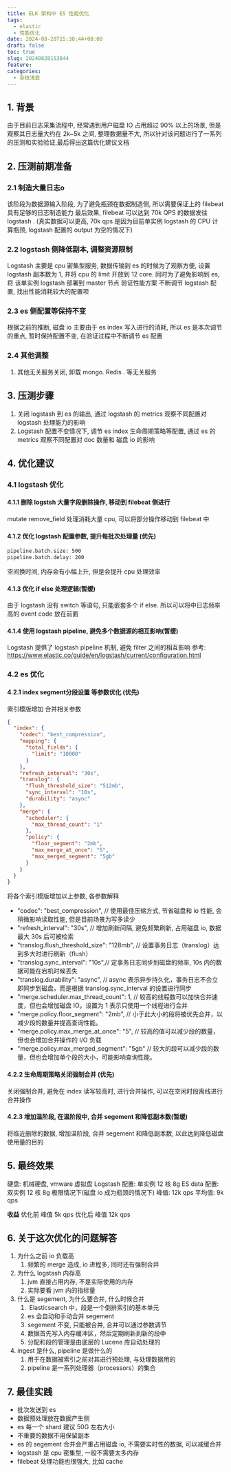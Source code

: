 ```yaml
---
title: ELK 架构中 ES 性能优化
tags:
  - elastic
  - 性能优化
date: 2024-08-28T15:38:44+08:00
draft: false
toc: true
slug: 20240828153844
feature: 
categories:
  - 杂技浅尝
---
```

## 1. 背景

由于目前日志采集流程中, 经常遇到用户磁盘 IO 占用超过 90% 以上的场景, 但是观察其日志量大约在 2k~5k 之间, 整理数据量不大, 所以针对该问题进行了一系列的压测和实验验证,最后得出这篇优化建议文档

<!--more-->

## 2. 压测前期准备
### 2.1 制造大量日志o
该阶段为数据源输入阶段, 为了避免瓶颈在数据制造侧, 所以需要保证上的 filebeat 具有足够的日志制造能力
最后效果, filebeat 可以达到 70k QPS 的数据发往logstash . (真实数据可以更高, 70k qps 是因为目前单实例 logstash 的 CPU 计算瓶颈, logstash 配置的 output 为空的情况下)

### 2.2 logstash 侧降低副本, 调整资源限制
Logstash 主要是 cpu 密集型服务, 数据传输到 es 的时候为了观察方便, 设置 logstash 副本数为 1, 并将 cpu 的 limit 开放到 12 core. 同时为了避免影响到 es, 将 该单实例 logstash 部署到 master 节点
验证性能方案
不断调节 logstash 配置, 找出性能消耗较大的配置项
### 2.3 es 侧配置等保持不变
根据之前的推断, 磁盘 io 主要由于 es index 写入进行的消耗, 所以 es 是本次调节的重点, 暂时保持配置不变, 在验证过程中不断调节 es 配置
### 2.4 其他调整
1. 其他无关服务关闭, 卸载 mongo. Redis .  等无关服务
## 3. 压测步骤
1. 关闭 logstash 到 es 的输出, 通过 logstash 的 metrics 观察不同配置对 logstash 处理能力的影响
2. Logstash 配置不变情况下, 调节 es index 生命周期策略等配置, 通过 es 的 metrics 观察不同配置对 doc 数量和 磁盘 io 的影响
## 4. 优化建议
### 4.1 logstash 优化
#### 4.1.1 删除 logstsh 大量字段删除操作, 移动到 filebeat 侧进行 
mutate remove_field 处理消耗大量 cpu, 可以将部分操作移动到 filebeat 中
#### 4.1.2 优化 logstash 配置参数, 提升每批次处理量 (优先)

```bash
pipeline.batch.size: 500
pipeline.batch.delay: 200
```
空间换时间, 内存会有小幅上升, 但是会提升 cpu 处理效率

#### 4.1.3 优化 if else 处理逻辑(暂缓)
由于 logstash 没有 switch 等语句, 只能嵌套多个 if else. 所以可以将中日志频率高的 event code 放在前面
#### 4.1.4 使用 logstash pipeline, 避免多个数据源的相互影响(暂缓)
Logstash 提供了 logstash pipeline 机制, 避免 filter 之间的相互影响
参考: https://www.elastic.co/guide/en/logstash/current/configuration.html
### 4.2 es 优化
#### 4.2.1 index segment分段设置 等参数优化 (优先)
索引模版增加 合并相关参数
```json
{
  "index": {
    "codec": "best_compression", 
    "mapping": {
      "total_fields": {
        "limit": "10000"
      }
    },
    "refresh_interval": "30s",
    "translog": {
      "flush_threshold_size": "512mb",
      "sync_interval": "10s",
      "durability": "async"
    },
    "merge": {
      "scheduler": {
        "max_thread_count": "1"
      },
      "policy": {
        "floor_segment": "2mb",
        "max_merge_at_once": "5",
        "max_merged_segment": "5gb"
      }
    }
  }
}
```

将各个索引模版增加以上参数, 各参数解释
- "codec": "best_compression",  // 使用最佳压缩方式, 节省磁盘和 io 性能, 会稍微影响读取性能, 但是目前场景为写多读少
-  "refresh_interval": "30s",  // 增加刷新间隔, 避免频繁刷新, 占用磁盘 io, 数据最大 30s 后可被检索
-  "translog.flush_threshold_size": "128mb", // 设置事务日志（translog）达到多大时进行刷新（flush）
-  "translog.sync_interval": "10s",// 定事务日志同步到磁盘的频率, 10s 内的数据可能在宕机时候丢失
-  "translog.durability": "async", // async 表示异步持久化，事务日志不会立即同步到磁盘，而是根据 translog.sync_interval 的设置进行同步
-  "merge.scheduler.max_thread_count": 1, // 较高的线程数可以加快合并速度，但也会增加磁盘 IO。设置为 1 表示只使用一个线程进行合并
-  "merge.policy.floor_segment": "2mb", // 小于此大小的段将被优先合并，以减少段的数量并提高查询性能。
-  "merge.policy.max_merge_at_once": "5",  // 较高的值可以减少段的数量，但也会增加合并操作的 I/O 负载
-  "merge.policy.max_merged_segment": "5gb"  // 较大的段可以减少段的数量，但也会增加单个段的大小，可能影响查询性能。
#### 4.2.2 生命周期策略关闭强制合并 (优先)
关闭强制合并, 避免在 index 读写较高时, 进行合并操作, 可以在空闲时段离线进行合并操作

#### 4.2.3 增加温阶段, 在温阶段中, 合并 segement 和降低副本数(暂缓)
将临近删除的数据, 增加温阶段, 合并 segement 和降低副本数, 以此达到降低磁盘使用量的目的

## 5. 最终效果

硬盘: 机械硬盘, vmware 虚拟盘
Logstash 配置: 单实例 12 核 8g
ES data 配置: 双实例 12 核 8g
极限情况下(磁盘 io 成为瓶颈的情况下)
峰值: 12k qps
平均值: 9k qps

**收益**
优化前 峰值 5k qps
优化后 峰值 12k qps

## 6.  关于这次优化的问题解答
1. 为什么之前 io 负载高
	1. 频繁的 merge 造成, io 进程多, 同时还有强制合并
2. 为什么 logstash 内存高
	1. jvm 直接占用内存, 不是实际使用的内存
	2. 实际要看 jvm 内的指标量
3. 什么是 segement, 为什么要合并, 什么时候合并
	1.  Elasticsearch 中，段是一个倒排索引的基本单元
	2. es 会自动和手动合并 segement
	3. segement 不变, 只能被合并, 合并可以通过参数调节
	4. 数据首先写入内存缓冲区，然后定期刷新到新的段中
	5. 分配和段的管理是由底层的 Lucene 库自动处理的
4. ingest 是什么, pipeline 是做什么的
	1. 用于在数据被索引之前对其进行预处理, 与处理数据用的
	2. pipeline 是一系列处理器（processors）的集合

## 7. 最佳实践
- 批次发送到 es
- 数据预处理放在数据产生侧
- es 每一个 shard 建议 50G 左右大小
- 不重要的数据不用保留副本
- es 的 segement 合并会严重占用磁盘 io, 不需要实时性的数据, 可以减缓合并
- logstash 是 cpu 密集型, 一般不需要太多内存
- filebeat 处理功能也很强大, 比如 cache









